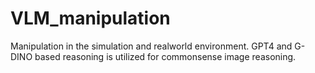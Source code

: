 # VLM_manipulation
Manipulation in the simulation and realworld environment. GPT4 and G-DINO based reasoning is utilized for commonsense image reasoning.
